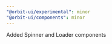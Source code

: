 ```yaml
---
"@orbit-ui/experimental": minor
"@orbit-ui/components": minor
---
```


Added Spinner and Loader components

